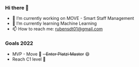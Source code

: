 ### Hi there 👋

- 🔭 I’m currently working on MOVE - Smart Staff Management
- 🌱 I’m currently learning Machine Learning
- 📫 How to reach me: rubensdt01@gmail.com

### Goals 2022
-  MVP - Move 🌱
~~-  Enter Platzi Master~~ 😄
-  Reach C1 level 💬


<!--
**RubenToroG/rubentorog** is a ✨ _special_ ✨ repository because its `README.md` (this file) appears on your GitHub profile.

Here are some ideas to get you started:

- 🔭 I’m currently working on ...
- 🌱 I’m currently learning ...
- 👯 I’m looking to collaborate on ...
- 🤔 I’m looking for help with ...
- 💬 Ask me about ...
- 📫 How to reach me: ...
- 😄 Pronouns: ...
- ⚡ Fun fact: ...
-->
